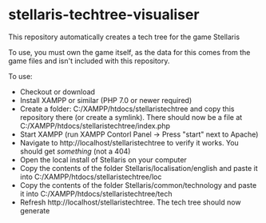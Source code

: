 # stellaris-techtree-visualiser
This repository automatically creates a tech tree for the game Stellaris

To use, you must own the game itself, as the data for this comes from the game files and isn't included with this repository. 

To use:
* Checkout or download
* Install XAMPP or similar (PHP 7.0 or newer required)
* Create a folder: C:/XAMPP/htdocs/stellaristechtree and copy this repository there (or create a symlink). There should now be a file at C:/XAMPP/htdocs/stellaristechtree/index.php
* Start XAMPP (run XAMPP Contorl Panel -> Press "start" next to Apache)
* Navigate to http://localhost/stellaristechtree to verify it works. You should get _something_ (not a 404)
* Open the local install of Stellaris on your computer
* Copy the contents of the folder Stellaris/localisation/english and paste it into C:/XAMPP/htdocs/stellaristechtree/loc
* Copy the contents of the folder Stellaris/common/technology and paste it into C:/XAMPP/htdocs/stellaristechtree/tech
* Refresh http://localhost/stellaristechtree. The tech tree should now generate
